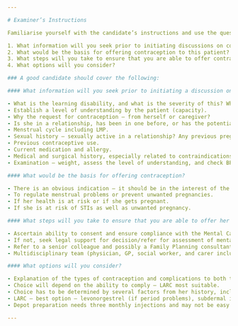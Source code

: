 ```yaml
---

# Examiner’s Instructions

Familiarise yourself with the candidate’s instructions and use the questions below to structure a discussion on the management of the patient. You should guide the candidate with respect to time management.

1. What information will you seek prior to initiating discussions on contraception?
2. What would be the basis for offering contraception to this patient?
3. What steps will you take to ensure that you are able to offer contraception to her?
4. What options will you consider?

### A good candidate should cover the following:

#### What information will you seek prior to initiating a discussion on contraception?

- What is the learning disability, and what is the severity of this? Who is in the position of *locus parentis* (parent or relative or another person – e.g., parent and foster carer)?
- Establish a level of understanding by the patient (capacity).
- Why the request for contraception – from herself or caregiver?
- Is she in a relationship, has been in one before, or has the potential to be in one?
- Menstrual cycle including LMP.
- Sexual history – sexually active in a relationship? Any previous pregnancies?
- Previous contraceptive use.
- Current medication and allergy.
- Medical and surgical history, especially related to contraindications.
- Examination – weight, assess the level of understanding, and check BP.

#### What would be the basis for offering contraception?

- There is an obvious indication – it should be in the interest of the patient.
- To regulate menstrual problems or prevent unwanted pregnancies.
- If her health is at risk or if she gets pregnant.
- If she is at risk of STIs as well as unwanted pregnancy.

#### What steps will you take to ensure that you are able to offer her contraception?

- Ascertain ability to consent and ensure compliance with the Mental Capacity Act, which states that "doctors have a legal duty to consult a range of people when determining the best interest of a person who lacks capacity."
- If not, seek legal support for decision/refer for assessment of mental ability to consent (e.g., by a psychiatrist).
- Refer to a senior colleague and possibly a Family Planning consultant.
- Multidisciplinary team (physician, GP, social worker, and carer including Mental Health Team).

#### What options will you consider?

- Explanation of the types of contraception and complications to both the patient and the mother (caregiver).
- Choice will depend on the ability to comply – LARC most suitable.
- Choice has to be determined by several factors from her history, including her level of disability (ease of administration and ability to remember – compliance and side effects).
- LARC – best option – levonorgestrel (if period problems), subdermal implants, or copper IUD.
- Depot preparation needs three monthly injections and may not be easy to administer.

---
```

